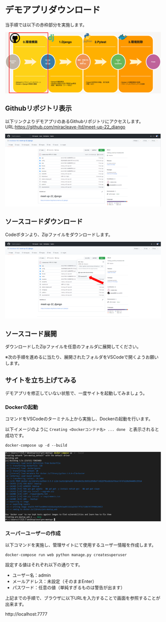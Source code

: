# デモアプリダウンロード
当手順では以下の赤枠部分を実施します。

![](./img/24.png)

## Githubリポジトリ表示
以下リンクよりデモアプリのあるGithubリポジトリにアクセスします。
URL:https://github.com/miracleave-ltd/meet-up-22_django


![](./img/28.png)

## ソースコードダウンロード
Codeボタンより、Zipファイルをダウンロードします。

![](./img/29.png)


## ソースコード展開

ダウンロードしたZipファイルを任意のフォルダに展開してください。

※次の手順を進めるに当たり、展開されたフォルダをVSCodeで開くようお願いします。

## サイトを立ち上げてみる

デモアプリを修正していない状態で、一度サイトを起動してみましょう。

### Dockerの起動

コマンドをVSCodeのターミナル上から実施し、Dockerの起動を行います。

以下イメージのように `Creating <Dockerコンテナ名> ... done ` と表示されると成功です。

```
docker-compose up -d --build
```

![](./img/26.png)


### スーパーユーザーの作成

以下コマンドを実施し、管理サイトにて使用するユーザー情報を作成します。

```
docker-compose run web python manage.py createsuperuser
```

設定する値はそれぞれ以下の通りです。
- ユーザー名：admin
- メールアドレス：未設定（そのままEnter）
- パスワード：任意の値（単純すぎるものは警告が出ます）


上記までの手順で、ブラウザに以下URLを入力することで画面を参照することが出来ます。

http://localhost:7777
